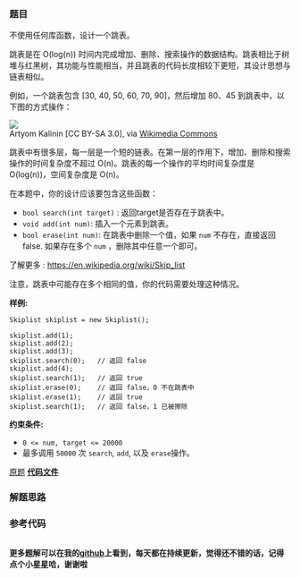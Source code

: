 ### 题目
不使用任何库函数，设计一个跳表。

跳表是在 O(log(n))
时间内完成增加、删除、搜索操作的数据结构。跳表相比于树堆与红黑树，其功能与性能相当，并且跳表的代码长度相较下更短，其设计思想与链表相似。

例如，一个跳表包含 [30, 40, 50, 60, 70, 90]，然后增加 80、45 到跳表中，以下图的方式操作：

![](https://assets.leetcode.com/uploads/2019/09/27/1506_skiplist.gif)  
Artyom Kalinin [CC BY-SA 3.0], via [Wikimedia
Commons](https://commons.wikimedia.org/wiki/File:Skip_list_add_element-en.gif
"Artyom Kalinin \[CC BY-SA 3.0 \(https://creativecommons.org/licenses/by-
sa/3.0\)\], via Wikimedia Commons")

跳表中有很多层，每一层是一个短的链表。在第一层的作用下，增加、删除和搜索操作的时间复杂度不超过 O(n)。跳表的每一个操作的平均时间复杂度是
O(log(n))，空间复杂度是 O(n)。

在本题中，你的设计应该要包含这些函数：

  * `bool search(int target)` : 返回target是否存在于跳表中。
  * `void add(int num)`: 插入一个元素到跳表。
  * `bool erase(int num)`: 在跳表中删除一个值，如果 `num` 不存在，直接返回false. 如果存在多个 `num` ，删除其中任意一个即可。

了解更多 : <https://en.wikipedia.org/wiki/Skip_list>

注意，跳表中可能存在多个相同的值，你的代码需要处理这种情况。

**样例:**

    
    
    Skiplist skiplist = new Skiplist();
    
    skiplist.add(1);
    skiplist.add(2);
    skiplist.add(3);
    skiplist.search(0);   // 返回 false
    skiplist.add(4);
    skiplist.search(1);   // 返回 true
    skiplist.erase(0);    // 返回 false，0 不在跳表中
    skiplist.erase(1);    // 返回 true
    skiplist.search(1);   // 返回 false，1 已被擦除
    

**约束条件:**

  * `0 <= num, target <= 20000`
  * 最多调用 `50000` 次 `search`, `add`, 以及 `erase`操作。

[原题](https://leetcode-cn.com/problems/design-skiplist/)    **[代码文件]()**


### 解题思路




### 参考代码

```go


```




**更多题解可以在我的[github](https://github.com/LZH139/leetcode_Go)上看到，每天都在持续更新，觉得还不错的话，记得点个小星星哈，谢谢啦**
